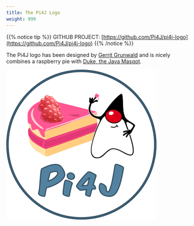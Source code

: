 ```yaml
---
title: The Pi4J Logo
weight: 999
---
```


{{% notice tip %}}
GITHUB PROJECT: [https://github.com/Pi4J/pi4j-logo](https://github.com/Pi4J/pi4j-logo)
{{% /notice %}}

The Pi4J logo has been designed by [Gerrit Grunwald](https://twitter.com/hansolo_) and is nicely combines a raspberry pie
with [Duke, the Java Masqot](https://www.oracle.com/java/duke.html).

<img src="/assets/pi4j-logo.png" style="width: 400px; height: 400px;" />